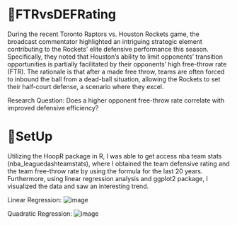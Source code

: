 # 🏀FTRvsDEFRating

During the recent Toronto Raptors vs. Houston Rockets game, the broadcast commentator highlighted an intriguing strategic element contributing to the Rockets' elite defensive performance this season. Specifically, they noted that Houston’s ability to limit opponents’ transition opportunities is partially facilitated by their opponents’ high free-throw rate (FTR). The rationale is that after a made free throw, teams are often forced to inbound the ball from a dead-ball situation, allowing the Rockets to set their half-court defense, a scenario where they excel. 

Research Question: Does a higher opponent free-throw rate correlate with improved defensive efficiency?


# 🏀SetUp

Utilizing the HoopR package in R, I was able to get access nba team stats (nba_leaguedashteamstats), where I obtained the team defensive rating and the team free-throw rate by using the formula
for the last 20 years. Furthermore, using linear regression analysis and ggplot2 package, I visualized the data and saw an interesting trend. 

Linear Regression:
![image](https://github.com/user-attachments/assets/a66b7754-54ad-4bea-abd4-bb77140530e4)

Quadratic Regression:
![image](https://github.com/user-attachments/assets/5c77682a-f6a8-4a1f-9b8d-447f6127eb0d)
